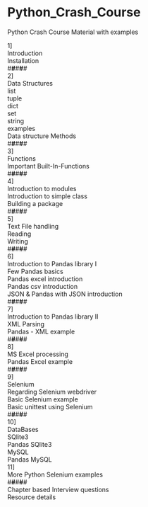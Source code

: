# Python_Crash_Course
Python Crash Course Material with examples

1]<br>
Introduction<br>
Installation <br>
#________#________#________#________#<br>
2]<br>
Data Structures <br>
list <br>
tuple<br>
dict<br>
set<br>
string<br>
examples<br>
Data structure Methods<br>
#________#________#________#________#<br>
3]<br>
Functions<br>
Important Built-In-Functions<br>
#________#________#________#________#<br>
4]<br>
Introduction to modules<br>
Introduction to simple class<br>
Building a package<br>
#________#________#________#________#<br>
5]<br>
Text File handling<br>
Reading<br>
Writing<br>
#________#________#________#________#<br>
6]<br>
Introduction to Pandas library I<br>
Few Pandas basics<br>
Pandas excel introduction<br>
Pandas csv introduction<br>
JSON & Pandas with JSON introduction<br>
#________#________#________#________#<br>
7]<br>
Introduction to Pandas library II<br>
XML Parsing<br>
Pandas - XML example<br>
#________#________#________#________#<br>
8] <br>
MS Excel processing<br>
Pandas Excel example<br>
#________#________#________#________#<br>
9]<br>
Selenium<br>
Regarding Selenium webdriver<br>
Basic Selenium example<br>
Basic unittest using Selenium<br>
#________#________#________#________#<br>
10]<br>
DataBases<br>
SQlite3<br>
Pandas SQlite3<br>
MySQL<br>
Pandas MySQL<br>
11]<br>
More Python Selenium examples<br>
#________#________#________#________#<br>
Chapter based Interview questions<br>
Resource details<br>
